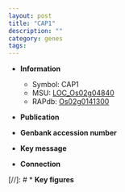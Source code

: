 ```yaml
---
layout: post
title: "CAP1"
description: ""
category: genes
tags: 
---
```


* **Information**  
    + Symbol: CAP1  
    + MSU: [LOC_Os02g04840](http://rice.uga.edu/cgi-bin/ORF_infopage.cgi?orf=LOC_Os02g04840)  
    + RAPdb: [Os02g0141300](http://rapdb.dna.affrc.go.jp/viewer/gbrowse_details/irgsp1?name=Os02g0141300)  

* **Publication**  

* **Genbank accession number**  

* **Key message**  

* **Connection**  

[//]: # * **Key figures**  


